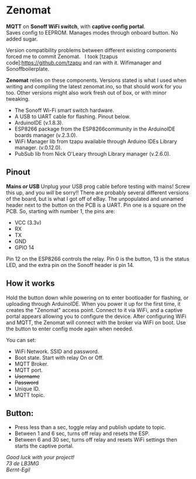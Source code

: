 # Zenomat
__MQTT__ on __Sonoff WiFi switch__, with __captive config portal__.  
Saves config to EEPROM. Manages modes through onboard button. No added sugar.  

Version compatibility problems between different existing components forced me to commit Zenomat.  
I took [tzapus code]:https://github.com/tzapu and ran with it. Wifimanager and Sonoffboilerplate. 


__Zenomat__ relies on these components. Versions stated is what I used when writing and compiling the latest zenomat.ino, so that should work for you too. Other versions might also work fresh out of box, or with minor tweaking.
 * The Sonoff Wi-Fi smart switch hardware.
 * A USB to UART cable for flashing. Pinout below.
 * ArduinoIDE (v.1.8.3).
 * ESP8266 package from the ESP8266community in the ArduinoIDE boards manager (v.2.3.0).
 * WiFi Manager lib from tzapu available through Arduino IDEs Library manager. (v.0.12.0).
 * PubSub lib from Nick O'Leary through Library manager (v.2.6.0).


## Pinout
__Mains *or* USB__ Unplug your USB prog cable before testing with mains! Screw this up, and you *will* be sorry!!
There are probably several different versions of the board, but is what I got off of eBay. The unpopulated and unnamed header next to the button on the PCB is a UART. Pin one is a square on the PCB. So, starting with number 1, the pins are:
 * VCC (3.3v)
 * RX
 * TX
 * GND
 * GPIO 14

Pin 12 on the ESP8266 controls the relay. Pin 0 is the button, 13 is the status LED, and the extra pin on the Sonoff header is pin 14.


## How it works
Hold the button down while powering on to enter bootloader for flashing, or uploading through ArduinoIDE. When you power it up for the first time, it creates the "Zenomat" access point. Connect to it via WiFi, and a captive portal appears allowing you to configure the device. After configuring WiFi and MQTT, the Zenomat will connect with the broker via WiFi on boot. Use the button to enter config mode again when needed.

You can set:
 * WiFi Network. SSID and password.
 * Boot state. Start with relay On or Off.
 * MQTT Broker.
 * MQTT port.
 * ~~Username~~
 * ~~Password~~
 * Unique ID.
 * MQTT topic.
 
 ## Button:
  * Press less than a sec, toggle relay and publish update to topic.
  * Between 1 and 6 sec, turns off relay and resets the ESP.
  * Between 6 and 30 sec, turns off relay and resets WiFi settings then starts the captive portal.  



*Good luck with your project!  
73 de LB3MG  
Bernt-Egil*
